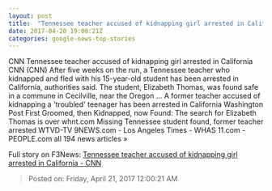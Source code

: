 ```yaml
---
layout: post
title:  "Tennessee teacher accused of kidnapping girl arrested in California - CNN"
date: 2017-04-20 19:00:21Z
categories: google-news-top-stories
---
```


CNN Tennessee teacher accused of kidnapping girl arrested in California CNN (CNN) After five weeks on the run, a Tennessee teacher who kidnapped and fled with his 15-year-old student has been arrested in California, authorities said. The student, Elizabeth Thomas, was found safe in a commune in Cecilville, near the Oregon ... A former teacher accused of kidnapping a 'troubled' teenager has been arrested in California Washington Post First Groomed, then Kidnapped, now Found: The search for Elizabeth Thomas is over whnt.com Missing Tennessee student found, former teacher arrested WTVD-TV 9NEWS.com - Los Angeles Times - WHAS 11.com - PEOPLE.com all 194 news articles »


Full story on F3News: [Tennessee teacher accused of kidnapping girl arrested in California - CNN](http://www.f3nws.com/n/N2qZnE)

> Posted on: Friday, April 21, 2017 12:00:21 AM
